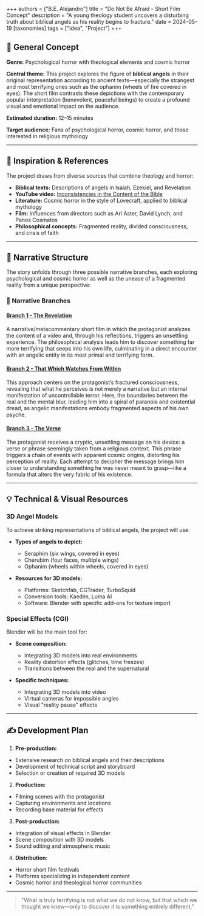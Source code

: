 +++
authors = ["B.E. Alejandro"]
title = "Do Not Be Afraid - Short Film Concept"
description = "A young theology student uncovers a disturbing truth about biblical angels as his reality begins to fracture."
date = 2024-05-19
[taxonomies]
tags = ["Idea", "Project"]
+++

## 📝 General Concept

**Genre:** Psychological horror with theological elements and cosmic horror

**Central theme:** This project explores the figure of **biblical angels** in their original representation according to ancient texts—especially the strangest and most terrifying ones such as the ophanim (wheels of fire covered in eyes). The short film contrasts these depictions with the contemporary popular interpretation (benevolent, peaceful beings) to create a profound visual and emotional impact on the audience.

**Estimated duration:** 12–15 minutes

**Target audience:** Fans of psychological horror, cosmic horror, and those interested in religious mythology

---

## 🧠 Inspiration & References

The project draws from diverse sources that combine theology and horror:

- **Biblical texts:** Descriptions of angels in Isaiah, Ezekiel, and Revelation
- **YouTube video:** [Inconsistencies in the Content of the Bible](https://www.youtube.com/watch?v=w5eLMNeeYwg)
- **Literature:** Cosmic horror in the style of Lovecraft, applied to biblical mythology
- **Film:** Influences from directors such as Ari Aster, David Lynch, and Panos Cosmatos
- **Philosophical concepts:** Fragmented reality, divided consciousness, and crisis of faith

---

## 🎥 Narrative Structure

The story unfolds through three possible narrative branches, each exploring psychological and cosmic horror as well as the unease of a fragmented reality from a unique perspective:

### 🔀 Narrative Branches

#### [Branch 1 - The Revelation](@/blog/cortometraje/rama1.md)
A narrative/metacommentary short film in which the protagonist analyzes the content of a video and, through his reflections, triggers an unsettling experience. The philosophical analysis leads him to discover something far more terrifying that seeps into his own life, culminating in a direct encounter with an angelic entity in its most primal and terrifying form.

#### [Branch 2 - That Which Watches From Within](@/blog/cortometraje/rama2.md)
This approach centers on the protagonist’s fractured consciousness, revealing that what he perceives is not merely a narrative but an internal manifestation of uncontrollable terror. Here, the boundaries between the real and the mental blur, leading him into a spiral of paranoia and existential dread, as angelic manifestations embody fragmented aspects of his own psyche.

#### [Branch 3 - The Verse](@/blog/cortometraje/rama3.md)
The protagonist receives a cryptic, unsettling message on his device: a verse or phrase seemingly taken from a religious context. This phrase triggers a chain of events with apparent cosmic origins, distorting his perception of reality. Each attempt to decipher the message brings him closer to understanding something he was never meant to grasp—like a formula that alters the very fabric of his existence.

---

## 💡 Technical & Visual Resources

### 3D Angel Models

To achieve striking representations of biblical angels, the project will use:

- **Types of angels to depict:**
  - Seraphim (six wings, covered in eyes)
  - Cherubim (four faces, multiple wings)
  - Ophanim (wheels within wheels, covered in eyes)

- **Resources for 3D models:**
  - Platforms: Sketchfab, CGTrader, TurboSquid
  - Conversion tools: Kaedim, Luma AI
  - Software: Blender with specific add-ons for texture import

### Special Effects (CGI)

Blender will be the main tool for:

- **Scene composition:**
  - Integrating 3D models into real environments
  - Reality distortion effects (glitches, time freezes)
  - Transitions between the real and the supernatural

- **Specific techniques:**
  - Integrating 3D models into video
  - Virtual cameras for impossible angles
  - Visual "reality pause" effects

---

## ✍️ Development Plan

1. **Pre-production:**
- Extensive research on biblical angels and their descriptions
- Development of technical script and storyboard
- Selection or creation of required 3D models

2. **Production:**
- Filming scenes with the protagonist
- Capturing environments and locations
- Recording base material for effects

3. **Post-production:**
- Integration of visual effects in Blender
- Scene composition with 3D models
- Sound editing and atmospheric music

4. **Distribution:**
- Horror short film festivals
- Platforms specializing in independent content
- Cosmic horror and theological horror communities

---

> "What is truly terrifying is not what we do not know, but that which we thought we knew—only to discover it is something entirely different."
